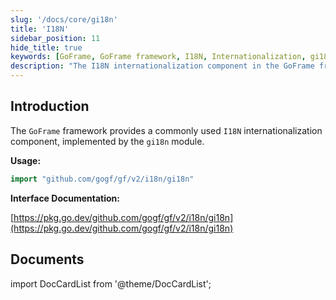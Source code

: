 ```yaml
---
slug: '/docs/core/gi18n'
title: 'I18N'
sidebar_position: 11
hide_title: true
keywords: [GoFrame, GoFrame framework, I18N, Internationalization, gi18n module, Go language, programming framework, open-source project, software development, multilingual support]
description: "The I18N internationalization component in the GoFrame framework is implemented by the gi18n module. By importing the relevant module, developers can easily implement multilingual support in software projects, thereby enhancing the internationalization capability of applications. Detailed interface documentation can be viewed through the provided URL for more technical details."
---
```


## Introduction

The `GoFrame` framework provides a commonly used `I18N` internationalization component, implemented by the `gi18n` module.

**Usage:**

```go
import "github.com/gogf/gf/v2/i18n/gi18n"
```

**Interface Documentation:**

[https://pkg.go.dev/github.com/gogf/gf/v2/i18n/gi18n](https://pkg.go.dev/github.com/gogf/gf/v2/i18n/gi18n)


## Documents

import DocCardList from '@theme/DocCardList';

<DocCardList />